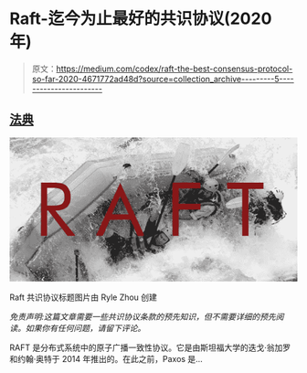 # Raft-迄今为止最好的共识协议(2020 年)

> 原文：<https://medium.com/codex/raft-the-best-consensus-protocol-so-far-2020-4671772ad48d?source=collection_archive---------5----------------------->

## [法典](http://medium.com/codex)

![](img/ba51aae172d68726efeaef83b4f2a581.png)

Raft 共识协议标题图片由 Ryle Zhou 创建

*免责声明:这篇文章需要一些共识协议条款的预先知识，但不需要详细的预先阅读。如果你有任何问题，请留下评论。*

RAFT 是分布式系统中的原子广播一致性协议。它是由斯坦福大学的迭戈·翁加罗和约翰·奥特于 2014 年推出的。在此之前，Paxos 是…